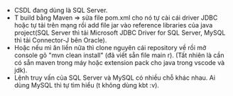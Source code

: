 - CSDL đang dùng là SQL Server.
- T build bằng Maven => sửa file pom.xml cho nó tự cài cái driver JDBC hoặc tự tải trên mạng rồi add file jar vào reference libraries của java project(SQL Server thì tải Microsoft JDBC Driver for SQL Server, MySQL thì tải Connector-J bên Oracle).
- Hoặc nếu mì ăn liền nữa thì clone nguyên cái repository về rồi mở console gõ "mvn clean install" (đã viết sẵn file main r). (Tất nhiên là cần có sẵn maven trong máy hoặc extension pack cho java trong vscode và jdk).
- Lệnh truy vấn của SQL Server và MySQL có nhiều chỗ khác nhau. Ai dùng MySQL thì tự tìm hiểu (t không dùng kbt :v).
